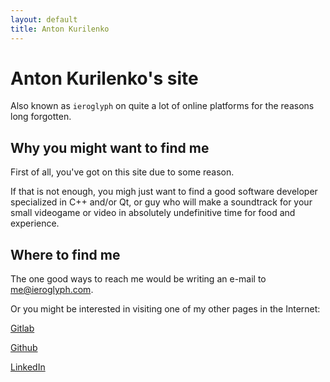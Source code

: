 ```yaml
---
layout: default
title: Anton Kurilenko
---
```

# Anton Kurilenko's site

Also known as `ieroglyph` 
on quite a lot of online platforms
for the reasons long forgotten.

## Why you might want to find me

First of all, 
you've got on this site 
due to some reason.

If that is not enough,
you migh just want to find
a good software developer
specialized in C++ and/or Qt,
or guy who will 
make a soundtrack for your 
small videogame or video
in absolutely undefinitive time
for food and experience.

## Where to find me

The one good ways to reach me would be
writing an e-mail to
[me@ieroglyph.com](mailto:me@ieroglyph.com).

Or you might be interested in visiting
one of my other pages
in the Internet:

<i class='fa fa-gitlab'></i> [Gitlab](https://gitlab.com/ieroglyph)

<i class='fa fa-github'></i> [Github](https://github.com/ieroglyph)

<i class='fa fa-linkedin-square'></i> [LinkedIn](https://www.linkedin.com/in/anton-kurilenko-816b225b/)

